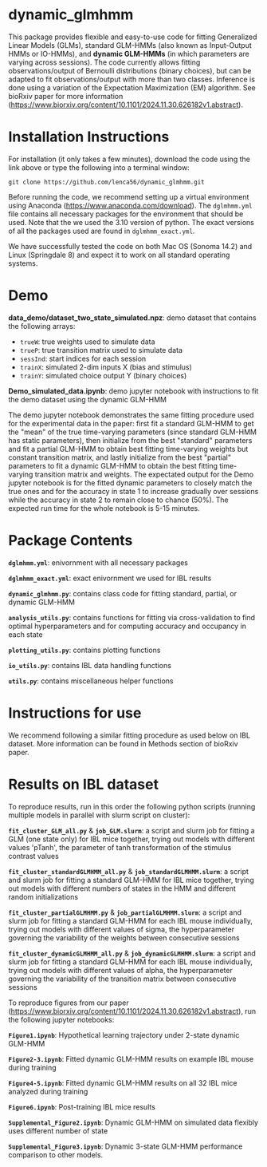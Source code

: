 # dynamic_glmhmm

This package provides flexible and easy-to-use code for fitting Generalized Linear Models (GLMs), standard GLM-HMMs (also known as Input-Output HMMs or IO-HMMs), and **dynamic GLM-HMMs** (in which parameters are varying across sessions). The code currently allows fitting observations/output of Bernoulli distributions (binary choices), but can be adapted to fit observations/output with more than two classes. Inference is done using a variation of the Expectation Maximization (EM) algorithm. See bioRxiv paper for more information (https://www.biorxiv.org/content/10.1101/2024.11.30.626182v1.abstract).

# Installation Instructions

For installation (it only takes a few minutes), download the code using the link above or type the following into a terminal window:

```
git clone https://github.com/lenca56/dynamic_glmhmm.git
```

Before running the code, we recommend setting up a virtual environment using Anaconda (https://www.anaconda.com/download). The `dglmhmm.yml` file contains all necessary packages for the environment that should be used. Note that the we used the 3.10 version of python. The exact versions of all the packages used are found in `dglmhmm_exact.yml`.

We have successfully tested the code on both Mac OS (Sonoma 14.2) and Linux (Springdale 8) and expect it to work on all standard operating systems.

# Demo

**data_demo/dataset_two_state_simulated.npz**: demo dataset that contains the following arrays:
- `trueW`: true weights used to simulate data
- `trueP`: true transition matrix used to simulate data
- `sessInd`: start indices for each session
- `trainX`: simulated 2-dim inputs X (bias and stimulus) 
- `trainY`: simulated choice output Y (binary choices)
  
**Demo_simulated_data.ipynb**: demo jupyter notebook with instructions to fit the demo dataset using the dynamic GLM-HMM

The demo jupyter notebook demonstrates the same fitting procedure used for the experimental data in the paper: first fit a standard GLM-HMM to get the "mean" of the true time-varying parameters (since standard GLM-HMM has static parameters), then initialize from the best "standard" parameters and fit a partial GLM-HMM to obtain best fitting time-varying weights but constant transition matrix, and lastly initialize from the best "partial" parameters to fit a dynamic GLM-HMM to obtain the best fitting time-varying transition matrix and weights. The expectated output for the Demo jupyter notebook is for the fitted dynamic parameters to closely match the true ones and for the accuracy in state 1 to increase gradually over sessions while the accuracy in state 2 to remain close to chance (50%). The expected run time for the whole notebook is 5-15 minutes.

# Package Contents

**`dglmhmm.yml`**: enivornment with all necessary packages

**`dglmhmm_exact.yml`**: exact enivornment we used for IBL results

**`dynamic_glmhmm.py`**: contains class code for fitting standard, partial, or dynamic GLM-HMM

**`analysis_utils.py`**: contains functions for fitting via cross-validation to find optimal hyperparameters and for computing accuracy and occupancy in each state

**`plotting_utils.py`**: contains plotting functions

**`io_utils.py`**: contains IBL data handling functions

**`utils.py`**: contains miscellaneous helper functions

# Instructions for use

We recommend following a similar fitting procedure as used below on IBL dataset. More information can be found in Methods section of bioRxiv paper.

# Results on IBL dataset

To reproduce results, run in this order the following python scripts (running multiple models in parallel with slurm script on cluster):

**`fit_cluster_GLM_all.py`** & **`job_GLM.slurm`**: a script and slurm job for fitting a GLM (one state only) for IBL mice together, trying out models with different values 'pTanh', the parameter of tanh transformation of the stimulus contrast values

**`fit_cluster_standardGLMHMM_all.py`** & **`job_standardGLMHMM.slurm`**: a script and slurm job for fitting a standard GLM-HMM for IBL mice together, trying out models with different numbers of states in the HMM and different random initializations

**`fit_cluster_partialGLMHMM.py`** & **`job_partialGLMHMM.slurm`**: a script and slurm job for fitting a standard GLM-HMM for each IBL mouse individually, trying out models with different values of sigma, the hyperparameter governing the variability of the weights between consecutive sessions

**`fit_cluster_dynamicGLMHMM_all.py`** & **`job_dynamicGLMHMM.slurm`**: a script and slurm job for fitting a standard GLM-HMM for each IBL mouse individually, trying out models with different values of alpha, the hyperparameter governing the variability of the transition matrix between consecutive sessions

To reproduce figures from our paper (https://www.biorxiv.org/content/10.1101/2024.11.30.626182v1.abstract), run the following jupyter notebooks:

**`Figure1.ipynb`**: Hypothetical learning trajectory under 2-state dynamic GLM-HMM

**`Figure2-3.ipynb`**: Fitted dynamic GLM-HMM results on example IBL mouse during training

**`Figure4-5.ipynb`**: Fitted dynamic GLM-HMM results on all 32 IBL mice analyzed during training

**`Figure6.ipynb`**: Post-training IBL mice results

**`Supplemental_Figure2.ipynb`**: Dynamic GLM-HMM on simulated data flexibly uses different number of state

**`Supplemental_Figure3.ipynb`**: Dynamic 3-state GLM-HMM performance comparison to other models.



